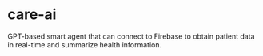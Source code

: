 # care-ai
GPT-based smart agent that can connect to Firebase to obtain patient data in real-time and summarize health information.

